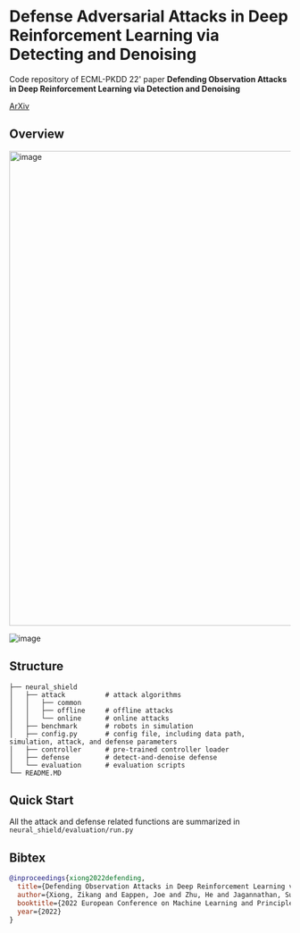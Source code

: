 # Defense Adversarial Attacks in Deep Reinforcement Learning via Detecting and Denoising

Code repository of ECML-PKDD 22' paper **Defending Observation Attacks in Deep Reinforcement Learning via Detection and Denoising**

[ArXiv](https://arxiv.org/abs/2206.07188)

## Overview

<img width="850" alt="image" src="https://user-images.githubusercontent.com/73256697/184552304-f0de4cb3-1e6a-4fc1-90f5-35edaaf4417d.png">

![image](https://user-images.githubusercontent.com/73256697/184551590-e9fda43c-2344-480d-9edb-c46ee8429eb1.png)


## Structure
```
├── neural_shield
│   ├── attack          # attack algorithms
│   │   ├── common
│   │   ├── offline     # offline attacks
│   │   └── online      # online attacks
│   ├── benchmark       # robots in simulation
│   ├── config.py       # config file, including data path, simulation, attack, and defense parameters
│   ├── controller      # pre-trained controller loader
│   ├── defense         # detect-and-denoise defense
│   └── evaluation      # evaluation scripts
└── README.MD
```

## Quick Start
All the attack and defense related functions are summarized in   
`neural_shield/evaluation/run.py`  

## Bibtex
```bibtex
@inproceedings{xiong2022defending,
  title={Defending Observation Attacks in Deep Reinforcement Learning via Detection and Denoising},
  author={Xiong, Zikang and Eappen, Joe and Zhu, He and Jagannathan, Suresh},
  booktitle={2022 European Conference on Machine Learning and Principles and Practice of Knowledge Discovery in Databases},
  year={2022}
}
```
